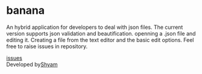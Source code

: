# banana
An hybrid application for developers to deal with json files.
The current version supports json validation and beautification. openning a .json file and editing it. Creating a file from the text editor and the basic edit options.
Feel free to raise issues in repository.

<a href="https://github.com/shyam1992/bananaIos/issues">issues</a>
<br/>
Developed by<a href="http://web-worker.in">Shyam</a>
